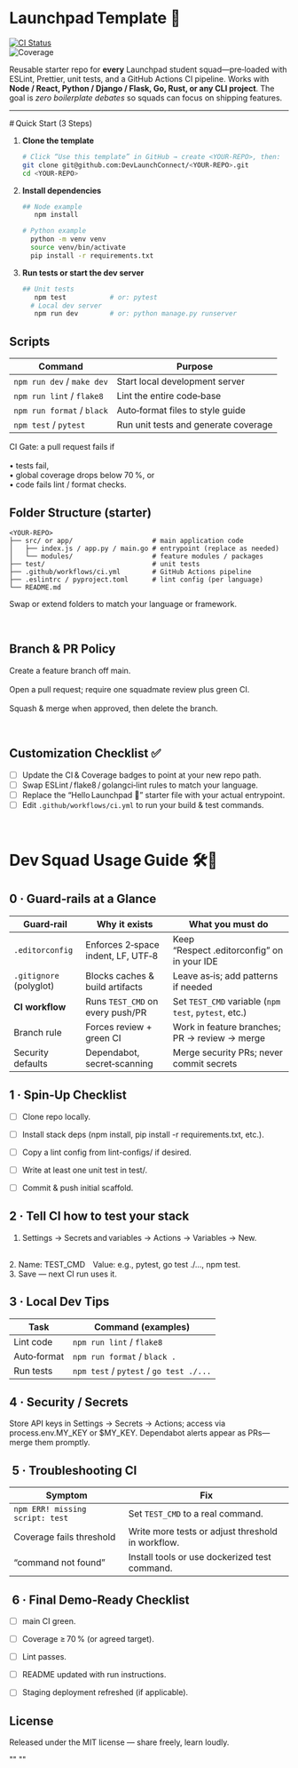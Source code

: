# Launchpad Template 🚀

[![CI Status](https://github.com/DevLaunchConnect/launchpad-template/actions/workflows/ci.yml/badge.svg)](../../actions/workflows/ci.yml)  
![Coverage](https://img.shields.io/badge/coverage-100%25-brightgreen)

Reusable starter repo for **every** Launchpad student squad—pre‑loaded with ESLint, Prettier, unit tests, and a GitHub Actions CI pipeline. Works with **Node / React, Python / Django / Flask, Go, Rust, or any CLI project**. The goal is *zero boilerplate debates* so squads can focus on shipping features.

---

# Quick Start (3 Steps)

 1. **Clone the template**
 
    ```bash
    # Click “Use this template” in GitHub → create <YOUR‑REPO>, then:
    git clone git@github.com:DevLaunchConnect/<YOUR‑REPO>.git
    cd <YOUR‑REPO>
 2. **Install dependencies**
 
    ```bash
    ## Node example
       npm install
    
    # Python example
      python -m venv venv
      source venv/bin/activate
      pip install -r requirements.txt
  3. **Run tests or start the dev server**
 
     ```bash
     ## Unit tests
        npm test           # or: pytest
       # Local dev server
        npm run dev        # or: python manage.py runserver

## Scripts
| Command                    | Purpose                              |
| -------------------------- | ------------------------------------ |
| `npm run dev` / `make dev` | Start local development server       |
| `npm run lint` / `flake8`  | Lint the entire code‑base            |
| `npm run format` / `black` | Auto‑format files to style guide     |
| `npm test` / `pytest`      | Run unit tests and generate coverage |

CI Gate: a pull request fails if <br> 
<br>
• tests fail, <br>
• global coverage drops below 70 %, or <br>
• code fails lint / format checks.<br>


## Folder Structure (starter)
  
    <YOUR‑REPO>
    ├── src/ or app/                    # main application code
    │   ├── index.js / app.py / main.go # entrypoint (replace as needed)
    │   └── modules/                    # feature modules / packages
    ├── test/                           # unit tests
    ├── .github/workflows/ci.yml        # GitHub Actions pipeline
    ├── .eslintrc / pyproject.toml      # lint config (per language)
    └── README.md

Swap or extend folders to match your language or framework.

<br>

## Branch & PR Policy

Create a feature branch off main. <br>
<br>
Open a pull request; require one squadmate review plus green CI.<br>
<br>
Squash & merge when approved, then delete the branch.<br>

<br>

## Customization Checklist ✅

- [ ] Update the CI & Coverage badges to point at your new repo path.  
- [ ] Swap ESLint / flake8 / golangci‑lint rules to match your language.  
- [ ] Replace the “Hello Launchpad 👋” starter file with your actual entrypoint.  
- [ ] Edit `.github/workflows/ci.yml` to run your build & test commands.

<br>

# Dev Squad Usage Guide 🛠️🚦

## 0 · Guard‑rails at a Glance 
| Guard‑rail              | Why it exists                      | What you must do                                     |
| ----------------------- | ---------------------------------- | ---------------------------------------------------- |
| `.editorconfig`         | Enforces 2‑space indent, LF, UTF‑8 | Keep “Respect .editorconfig” on in your IDE          |
| `.gitignore` (polyglot) | Blocks caches & build artifacts    | Leave as‑is; add patterns if needed                  |
| **CI workflow**         | Runs `TEST_CMD` on every push/PR   | Set `TEST_CMD` variable (`npm test`, `pytest`, etc.) |
| Branch rule             | Forces review + green CI           | Work in feature branches; PR → review → merge        |
| Security defaults       | Dependabot, secret‑scanning        | Merge security PRs; never commit secrets             |

## 1 · Spin‑Up Checklist

- [ ] Clone repo locally.

- [ ] Install stack deps (npm install, pip install -r requirements.txt, etc.).

- [ ] Copy a lint config from lint-configs/ if desired.

- [ ] Write at least one unit test in test/.

- [ ] Commit & push initial scaffold.

## 2 · Tell CI how to test your stack
1. Settings → Secrets and variables → Actions → Variables → New.
<br>
2. Name: TEST_CMD Value: e.g., pytest, go test ./..., npm test.
<br>
3. Save — next CI run uses it.

## 3 · Local Dev Tips
| Task        | Command (examples)                      |
| ----------- | --------------------------------------- |
| Lint code   | `npm run lint` / `flake8`               |
| Auto‑format | `npm run format` / `black .`            |
| Run tests   | `npm test` / `pytest` / `go test ./...` |

## 4 · Security / Secrets
Store API keys in Settings → Secrets → Actions; access via process.env.MY_KEY or $MY_KEY.
Dependabot alerts appear as PRs—merge them promptly.


##  5 · Troubleshooting CI

| Symptom                         | Fix                                               |
| ------------------------------- | ------------------------------------------------- |
| `npm ERR! missing script: test` | Set `TEST_CMD` to a real command.                 |
| Coverage fails threshold        | Write more tests or adjust threshold in workflow. |
| “command not found”             | Install tools or use dockerized test command.     |

##  6 · Final Demo‑Ready Checklist

- [ ] main CI green.

- [ ] Coverage ≥ 70 % (or agreed target).

- [ ] Lint passes.

- [ ] README updated with run instructions.

- [ ] Staging deployment refreshed (if applicable).

## License


Released under the MIT license — share freely, learn loudly.

"" 
"" 

